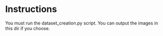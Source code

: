 # Instructions
You must run the dataset_creation.py script. You can output the images in this dir if you choose.
